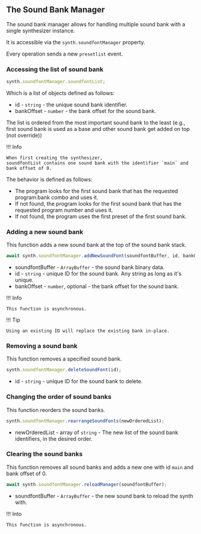 ## The Sound Bank Manager
The sound bank manager allows for handling multiple sound bank with a single synthesizer instance.

It is accessible via the `synth.soundfontManager` property.

Every operation sends a new `presetlist` event.

### Accessing the list of sound bank

```js
synth.soundfontManager.soundfontList;
```

Which is a list of objects defined as follows:

- id - `string` - the unique sound bank identifier.
- bankOffset - `number` - the bank offset for the sound bank.

The list is ordered from the most important sound bank to the least
(e.g., first sound bank is used as a base and other sound bank get added on top (not override))

!!! Info

    When first creating the synthesizer,
    soundfontList contains one sound bank with the identifier `main` and bank offset of 0.

The behavior is defined as follows:

- The program looks for the first sound bank that has the requested program:bank combo and uses it.
- If not found, the program looks for the first sound bank that has the requested program number and uses it.
- If not found, the program uses the first preset of the first sound bank.

### Adding a new sound bank

This function adds a new sound bank at the top of the sound bank stack.

```js
await synth.soundfontManager.addNewSoundFont(soundfontBuffer, id, bankOffset = 0);
```

- soundfontBuffer - `ArrayBuffer` - the sound bank binary data.
- id - `string` - unique ID for the sound bank. Any string as long as it's unique.
- bankOffset - `number`, optional - the bank offset for the sound bank.

!!! Info

    This function is asynchronous.

!!! Tip

    Using an existing ID will replace the existing bank in-place.

### Removing a sound bank

This function removes a specified sound bank.

```js
synth.soundfontManager.deleteSoundFont(id);
```

- id - `string` - unique ID for the sound bank to delete.

### Changing the order of sound banks

This function reorders the sound banks.

```js
synth.soundfontManager.rearrangeSoundFonts(newOrderedList);
```

- newOrderedList - array of `string` - The new list of the sound bank identifiers, in the desired order.

### Clearing the sound banks

This function removes all sound banks and adds a new one with id `main` and bank offset of 0.

```js
await synth.soundfontManager.reloadManager(soundfontBuffer);
```

- soundfontBuffer - `ArrayBuffer` - the new sound bank to reload the synth with.

!!! Into

    This function is asynchronous.